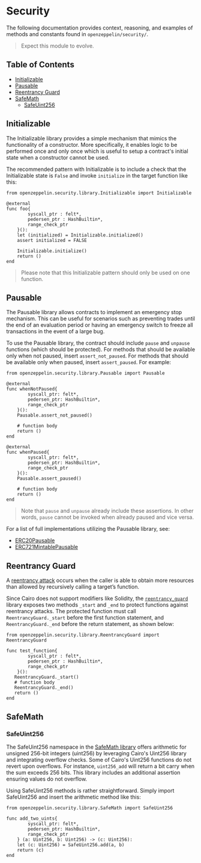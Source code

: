 # Security

 The following documentation provides context, reasoning, and examples of methods and constants found in `openzeppelin/security/`.

 > Expect this module to evolve.

## Table of Contents

* [Initializable](#initializable)
* [Pausable](#pausable)
* [Reentrancy Guard](#Reentrancy-Guard)
* [SafeMath](#safemath)
  * [SafeUint256](#safeuint256)

## Initializable

The Initializable library provides a simple mechanism that mimics the functionality of a constructor. More specifically, it enables logic to be performed once and only once which is useful to setup a contract's initial state when a constructor cannot be used.

The recommended pattern with Initializable is to include a check that the Initializable state is `False` and invoke `initialize` in the target function like this:

```cairo
from openzeppelin.security.library.Initializable import Initializable

@external
func foo{
        syscall_ptr : felt*, 
        pedersen_ptr : HashBuiltin*,
        range_check_ptr
    }():
    let (initialized) = Initializable.initialized()
    assert initialized = FALSE

    Initializable.initialize()
    return ()
end
```

> Please note that this Initializable pattern should only be used on one function.

## Pausable

The Pausable library allows contracts to implement an emergency stop mechanism. This can be useful for scenarios such as preventing trades until the end of an evaluation period or having an emergency switch to freeze all transactions in the event of a large bug.

To use the Pausable library, the contract should include `pause` and `unpause` functions (which should be protected). For methods that should be available only when not paused, insert `assert_not_paused`. For methods that should be available only when paused, insert `assert_paused`. For example:

```cairo
from openzeppelin.security.library.Pausable import Pausable

@external
func whenNotPaused{
        syscall_ptr: felt*,
        pedersen_ptr: HashBuiltin*,
        range_check_ptr
    }():
    Pausable.assert_not_paused()

    # function body
    return ()
end

@external
func whenPaused{
        syscall_ptr: felt*,
        pedersen_ptr: HashBuiltin*,
        range_check_ptr
    }():
    Pausable.assert_paused()

    # function body
    return ()
end
```

> Note that `pause` and `unpause` already include these assertions. In other words, `pause` cannot be invoked when already paused and vice versa.

For a list of full implementations utilizing the Pausable library, see:

* [ERC20Pausable](../src/openzeppelin/token/erc20/presets/ERC20Pausable.cairo)
* [ERC721MintablePausable](../src/openzeppelin/token/erc721/presets/ERC721MintablePausable.cairo)

## Reentrancy Guard

A [reentrancy attack](https://gus-tavo-guim.medium.com/reentrancy-attack-on-smart-contracts-how-to-identify-the-exploitable-and-an-example-of-an-attack-4470a2d8dfe4) occurs when the caller is able to obtain more resources than allowed by recursively calling a target’s function.

Since Cairo does not support modifiers like Solidity, the [`reentrancy_guard`](../src/openzeppelin/security/reentrancyguard/library.cairo) library exposes two methods `_start` and `_end` to protect functions against reentrancy attacks. The protected function must call `ReentrancyGuard._start` before the first function statement, and `ReentrancyGuard._end` before the return statement, as shown below:

```cairo
from openzeppelin.security.library.ReentrancyGuard import ReentrancyGuard

func test_function{
        syscall_ptr : felt*,
        pedersen_ptr : HashBuiltin*,
        range_check_ptr
    }():
   ReentrancyGuard._start()
   # function body
   ReentrancyGuard._end()
   return ()
end
```

## SafeMath

### SafeUint256

The SafeUint256 namespace in the [SafeMath library](../src/openzeppelin/security/safemath/library.cairo) offers arithmetic for unsigned 256-bit integers (uint256) by leveraging Cairo's Uint256 library and integrating overflow checks. Some of Cairo's Uint256 functions do not revert upon overflows. For instance, `uint256_add` will return a bit carry when the sum exceeds 256 bits. This library includes an additional assertion ensuring values do not overflow.

Using SafeUint256 methods is rather straightforward. Simply import SafeUint256 and insert the arithmetic method like this:

```cairo
from openzeppelin.security.library.SafeMath import SafeUint256

func add_two_uints{
        syscall_ptr: felt*,
        pedersen_ptr: HashBuiltin*,
        range_check_ptr
    } (a: Uint256, b: Uint256) -> (c: Uint256):
    let (c: Uint256) = SafeUint256.add(a, b)
    return (c)
end
```
